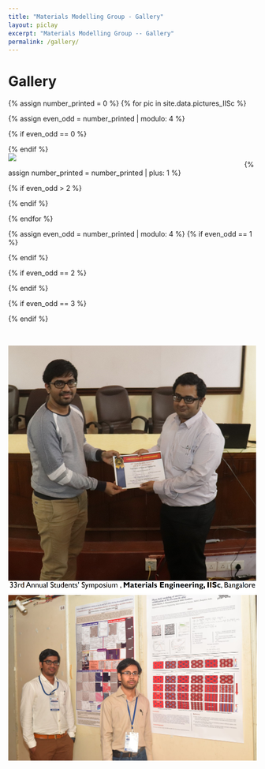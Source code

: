 ```yaml
---
title: "Materials Modelling Group - Gallery"
layout: piclay
excerpt: "Materials Modelling Group -- Gallery"
permalink: /gallery/
---
```


# Gallery

{% assign number_printed = 0 %}
{% for pic in site.data.pictures_IISc %}

{% assign even_odd = number_printed | modulo: 4 %}

{% if even_odd == 0 %}
<div class="row">
{% endif %}

<div class="col-sm-3 clearfix">
<img src="{{ site.url }}{{ site.baseurl }}/images/picpic/Gallery/{{ pic.image }}" class="img-responsive" width="95%" style="float: left" />
</div>

{% assign number_printed = number_printed | plus: 1 %}

{% if even_odd > 2 %}
</div>
{% endif %}


{% endfor %}

{% assign even_odd = number_printed | modulo: 4 %}
{% if even_odd == 1 %}
</div>
{% endif %}

{% if even_odd == 2 %}
</div>
{% endif %}

{% if even_odd == 3 %}
</div>
{% endif %}

<p> &nbsp; </p>

![33rd annual symposium](/images/picpic/image1.png "Kiran receiving the certificate") ![33rd annual symposium](/images/picpic/sumeet-kiran.JPG "Sumeet and Kiran") 

<!---

<figure>
<img src="{{ site.url }}{{ site.baseurl }}/images/picpic/image1.png" width="40%" >
</figure>

<figure>
<img src="{{ site.url }}{{ site.baseurl }}/images/picpic/sumeet-kiran.JPG" width="40%" >
</figure>
-->

